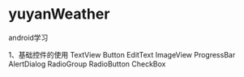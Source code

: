 # yuyanWeather
android学习

1、基础控件的使用
TextView
Button
EditText
ImageView
ProgressBar
AlertDialog
RadioGroup
RadioButton
CheckBox
